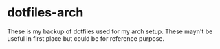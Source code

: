dotfiles-arch
=============
These is my backup of dotfiles used for my arch setup. These mayn't be useful in first place but could be for reference purpose.
